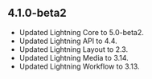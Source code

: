 ## 4.1.0-beta2
* Updated Lightning Core to 5.0-beta2.
* Updated Lightning API to 4.4.
* Updated Lightning Layout to 2.3.
* Updated Lightning Media to 3.14.
* Updated Lightning Workflow to 3.13.
